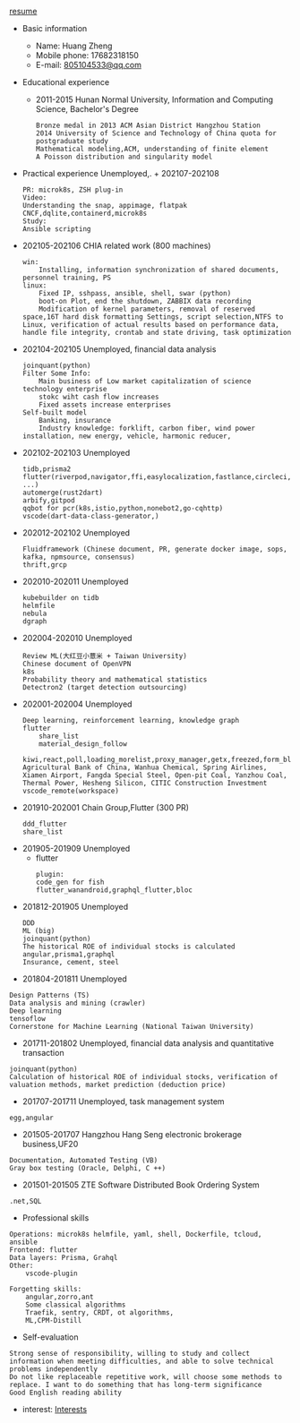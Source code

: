 [resume](index.md)
* Basic information
  + Name: Huang Zheng
  + Mobile phone: 17682318150
  + E-mail: 805104533@qq.com

* Educational experience
  + 2011-2015 Hunan Normal University, Information and Computing Science, Bachelor's Degree
    ```
    Bronze medal in 2013 ACM Asian District Hangzhou Station
    2014 University of Science and Technology of China quota for postgraduate study
    Mathematical modeling,ACM, understanding of finite element
    A Poisson distribution and singularity model
    ```
* Practical experience
Unemployed,. + 202107-202108
    ```
    PR: microk8s, ZSH plug-in
    Video:
    Understanding the snap, appimage, flatpak
    CNCF,dqlite,containerd,microk8s
    Study:
    Ansible scripting
    ```
+ 202105-202106 CHIA related work (800 machines)
    ```
    win:
        Installing, information synchronization of shared documents, personnel training, PS
    linux:
        Fixed IP, sshpass, ansible, shell, swar (python)
        boot-on Plot, end the shutdown, ZABBIX data recording
        Modification of kernel parameters, removal of reserved space,16T hard disk formatting Settings, script selection,NTFS to Linux, verification of actual results based on performance data, handle file integrity, crontab and state driving, task optimization
    ```
+ 202104-202105 Unemployed, financial data analysis
    ```
    joinquant(python)
    Filter Some Info:
        Main business of Low market capitalization of science technology enterprise
        stokc wiht cash flow increases
        Fixed assets increase enterprises
    Self-built model
        Banking, insurance
        Industry knowledge: forklift, carbon fiber, wind power installation, new energy, vehicle, harmonic reducer,
    ```
+ 202102-202103 Unemployed
    ```
    tidb,prisma2
    flutter(riverpod,navigator,ffi,easylocalization,fastlance,circleci,ferry,code_generate,dynamic_widget,adaptive_ui ...)
    automerge(rust2dart)
    arbify,gitpod
    qqbot for pcr(k8s,istio,python,nonebot2,go-cqhttp)
    vscode(dart-data-class-generator,)
    ```
+ 202012-202102 Unemployed
    ```
    Fluidframework (Chinese document, PR, generate docker image, sops, kafka, npmsource, consensus)
    thrift,grcp
    ```
+ 202010-202011 Unemployed
    ```
    kubebuilder on tidb
    helmfile
    nebula
    dgraph
    ```
+ 202004-202010 Unemployed
    ```
    Review ML(大红豆小薏米 + Taiwan University)
    Chinese document of OpenVPN
    k8s
    Probability theory and mathematical statistics
    Detectron2 (target detection outsourcing)
    ```
+ 202001-202004 Unemployed
    ```
    Deep learning, reinforcement learning, knowledge graph
    flutter
        share_list
        material_design_follow
        kiwi,react,poll,loading_morelist,proxy_manager,getx,freezed,form_bloc
    Agricultural Bank of China, Wanhua Chemical, Spring Airlines, Xiamen Airport, Fangda Special Steel, Open-pit Coal, Yanzhou Coal, Thermal Power, Hesheng Silicon, CITIC Construction Investment
    vscode_remote(workspace)
    ```
+ 201910-202001 Chain Group,Flutter (300 PR)
    ```
    ddd_flutter
    share_list
    ```
+ 201905-201909 Unemployed
  * flutter
    ```
    plugin:
    code_gen for fish
    flutter_wanandroid,graphql_flutter,bloc
    ```
+ 201812-201905 Unemployed
    ```
    DDD
    ML (big)
    joinquant(python)
    The historical ROE of individual stocks is calculated
    angular,prisma1,graphql
    Insurance, cement, steel
    ```
+ 201804-201811 Unemployed
```
Design Patterns (TS)
Data analysis and mining (crawler)
Deep learning
tensoflow
Cornerstone for Machine Learning (National Taiwan University)
```
+ 201711-201802 Unemployed, financial data analysis and quantitative transaction
```
joinquant(python)
Calculation of historical ROE of individual stocks, verification of valuation methods, market prediction (deduction price)
```
+ 201707-201711 Unemployed, task management system
```
egg,angular
```
+ 201505-201707 Hangzhou Hang Seng electronic brokerage business,UF20
```
Documentation, Automated Testing (VB)
Gray box testing (Oracle, Delphi, C ++)
```
+ 201501-201505 ZTE Software Distributed Book Ordering System
```
.net,SQL
```

* Professional skills
```
Operations: microk8s helmfile, yaml, shell, Dockerfile, tcloud, ansible
Frontend: flutter
Data layers: Prisma, Grahql
Other:
    vscode-plugin
```
```
Forgetting skills:
    angular,zorro,ant
    Some classical algorithms
    Traefik, sentry, CRDT, ot algorithms,
    ML,CPM-Distill
```
* Self-evaluation
```
Strong sense of responsibility, willing to study and collect information when meeting difficulties, and able to solve technical problems independently
Do not like replaceable repetitive work, will choose some methods to replace. I want to do something that has long-term significance
Good English reading ability
```

* interest:
[Interests](Interests-en.md)
